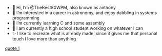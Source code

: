 - 👋 Hi, I’m @TheBest80WPM, also known as anthony
- 👀 I’m interested in a career in astronomy, and enjoy dabbling in systems programming
- 🌱 I’m currently learning C and some assembly
- 🏫 I am currently a high school student working on whatever I can
- ✨ I like to recreate what is already made, since it gives me that personal touch I love more than anything


[quote 1](quote1.png)
